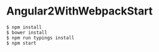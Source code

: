 # Angular2WithWebpackStart

```
$ npm install
$ bower install
$ npm run typings install
$ npm start
```
